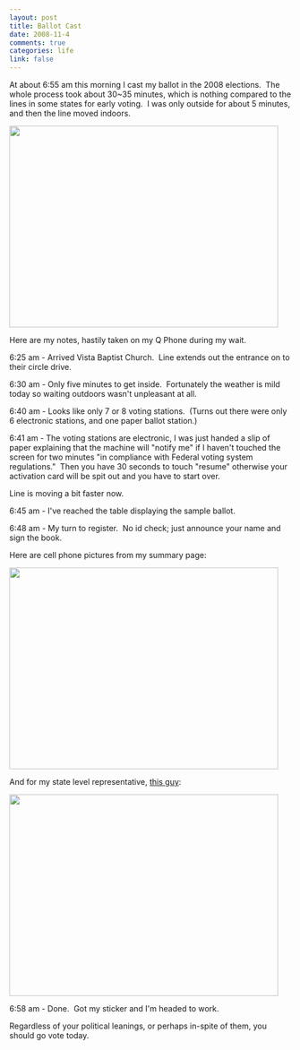 ```yaml
--- 
layout: post
title: Ballot Cast
date: 2008-11-4
comments: true
categories: life
link: false
---
```

At about 6:55 am this morning I cast my ballot in the 2008 elections.  The whole process took about 30~35 minutes, which is nothing compared to the lines in some states for early voting.  I was only outside for about 5 minutes, and then the line moved indoors.

<img class="aligncenter" title="Line at polling location" src="http://zanshin.net/images/line.jpg" alt="" width="480" height="360" />

Here are my notes, hastily taken on my Q Phone during my wait.

6:25 am - Arrived Vista Baptist Church.  Line extends out the entrance on to their circle drive.

6:30 am - Only five minutes to get inside.  Fortunately the weather is mild today so waiting outdoors wasn't unpleasant at all.

6:40 am - Looks like only 7 or 8 voting stations.  (Turns out there were only 6 electronic stations, and one paper ballot station.)

6:41 am - The voting stations are electronic, I was just handed a slip of paper explaining that the machine will "notify me" if I haven't touched the screen for two minutes "in compliance with Federal voting system regulations."  Then you have 30 seconds to touch "resume" otherwise your activation card will be spit out and you have to start over.

Line is moving a bit faster now.

6:45 am - I've reached the table displaying the sample ballot.  

6:48 am - My turn to register.  No id check; just announce your name and sign the book.

Here are cell phone pictures from my summary page:

<img class="aligncenter" title="Obama / Biden" src="http://zanshin.net/images/obama_biden.jpg" alt="" width="480" height="360" />

And for my state level representative, <a title="Sean Tevis" href="http://seantevis.com/kansas/3000/running-for-office-xkcd-style/">this guy</a>:

<img class="aligncenter" title="Sean Tevis" src="http://zanshin.net/images/tevis.jpg" alt="" width="480" height="360" />

6:58 am - Done.  Got my sticker and I'm headed to work.

Regardless of your political leanings, or perhaps in-spite of them, you should go vote today.
